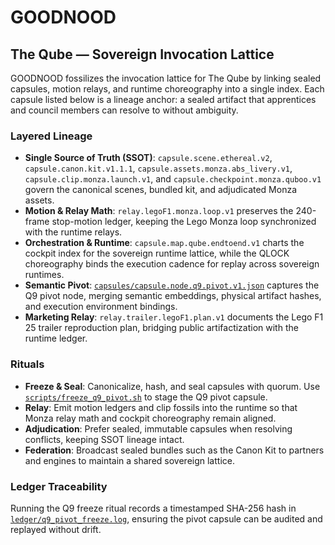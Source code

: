 # GOODNOOD

## The Qube — Sovereign Invocation Lattice
GOODNOOD fossilizes the invocation lattice for The Qube by linking sealed capsules, motion relays, and runtime choreography into a single index. Each capsule listed below is a lineage anchor: a sealed artifact that apprentices and council members can resolve to without ambiguity.

### Layered Lineage
- **Single Source of Truth (SSOT)**: `capsule.scene.ethereal.v2`, `capsule.canon.kit.v1.1.1`, `capsule.assets.monza.abs_livery.v1`, `capsule.clip.monza.launch.v1`, and `capsule.checkpoint.monza.quboo.v1` govern the canonical scenes, bundled kit, and adjudicated Monza assets.
- **Motion & Relay Math**: `relay.legoF1.monza.loop.v1` preserves the 240-frame stop-motion ledger, keeping the Lego Monza loop synchronized with the runtime relays.
- **Orchestration & Runtime**: `capsule.map.qube.endtoend.v1` charts the cockpit index for the sovereign runtime lattice, while the QLOCK choreography binds the execution cadence for replay across sovereign runtimes.
- **Semantic Pivot**: [`capsules/capsule.node.q9.pivot.v1.json`](capsules/capsule.node.q9.pivot.v1.json) captures the Q9 pivot node, merging semantic embeddings, physical artifact hashes, and execution environment bindings.
- **Marketing Relay**: `relay.trailer.legoF1.plan.v1` documents the Lego F1 25 trailer reproduction plan, bridging public artifactization with the runtime ledger.

### Rituals
- **Freeze & Seal**: Canonicalize, hash, and seal capsules with quorum. Use [`scripts/freeze_q9_pivot.sh`](scripts/freeze_q9_pivot.sh) to stage the Q9 pivot capsule.
- **Relay**: Emit motion ledgers and clip fossils into the runtime so that Monza relay math and cockpit choreography remain aligned.
- **Adjudication**: Prefer sealed, immutable capsules when resolving conflicts, keeping SSOT lineage intact.
- **Federation**: Broadcast sealed bundles such as the Canon Kit to partners and engines to maintain a shared sovereign lattice.

### Ledger Traceability
Running the Q9 freeze ritual records a timestamped SHA-256 hash in [`ledger/q9_pivot_freeze.log`](ledger/q9_pivot_freeze.log), ensuring the pivot capsule can be audited and replayed without drift.
